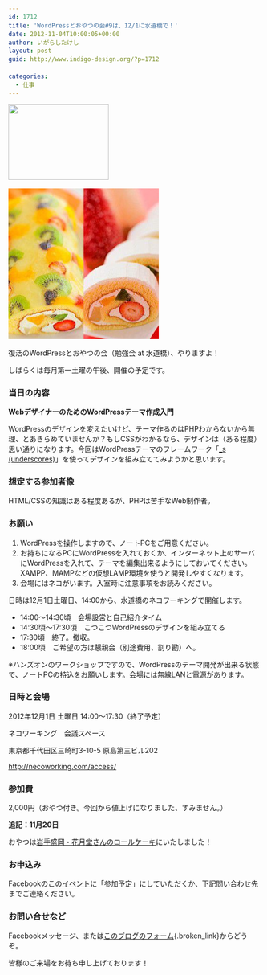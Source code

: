 ```yaml
---
id: 1712
title: 'WordPressとおやつの会#9は、12/1に水道橋で！'
date: 2012-11-04T10:00:05+00:00
author: いがらしたけし
layout: post
guid: http://www.indigo-design.org/?p=1712

categories:
  - 仕事
---
```

[<img src="https://lh4.googleusercontent.com/-A_4tN3-pQ8g/UJVBYLz6IUI/AAAAAAAAAjc/NbJOlvJIHkE/s800/wp-oyatsu-fb.gif" height="150" width="200" />](https://picasaweb.google.com/lh/photo/HZo_w46kehf6fslhggPVYqFkpfZeH02Ryj0dv4D59lo?feat=embedwebsite)

<a href="http://store.shopping.yahoo.co.jp/kagetsudo/pf-set-2f.html" rel="attachment wp-att-1740"><img src="/wp-content/uploads/2012/11/kagetsudo_pf-set-2f.jpeg" alt="盛岡・花月堂さんのロールケーキ2本セット" title="kagetsudo_pf-set-2f" width="300" height="300" class="alignnone size-full wp-image-1740" /></a>

復活のWordPressとおやつの会（勉強会 at 水道橋）、やりますよ！

しばらくは毎月第一土曜の午後、開催の予定です。

### 当日の内容

**WebデザイナーのためのWordPressテーマ作成入門**

WordPressのデザインを変えたいけど、テーマ作るのはPHPわからないから無理、とあきらめていませんか？もしCSSがわかるなら、デザインは（ある程度）思い通りになります。今回はWordPressテーマのフレームワーク「[_s (underscores)](http://underscores.me/)」を使ってデザインを組み立ててみようかと思います。

### 想定する参加者像

HTML/CSSの知識はある程度あるが、PHPは苦手なWeb制作者。

### お願い

  1. WordPressを操作しますので、ノートPCをご用意ください。
  2. お持ちになるPCにWordPressを入れておくか、インターネット上のサーバにWordPressを入れて、テーマを編集出来るようにしておいてください。XAMPP、MAMPなどの仮想LAMP環境を使うと開発しやすくなります。
  3. 会場にはネコがいます。入室時に注意事項をお読みください。

日時は12月1日土曜日、14:00から、水道橋のネコワーキングで開催します。

  * 14:00～14:30頃　会場設営と自己紹介タイム
  * 14:30頃～17:30頃　こつこつWordPressのデザインを組み立てる
  * 17:30頃　終了。撤収。
  * 18:00頃　ご希望の方は懇親会（別途費用、割り勘）へ。

※ハンズオンのワークショップですので、WordPressのテーマ開発が出来る状態で、ノートPCの持込をお願いします。会場には無線LANと電源があります。

### 日時と会場

2012年12月1日 土曜日 14:00～17:30（終了予定）

ネコワーキング　会議スペース
  
東京都千代田区三崎町3-10-5 原島第三ビル202
  
<http://necoworking.com/access/>

### 参加費

2,000円（おやつ付き。今回から値上げになりました、すみません。）

**追記：11月20日**
  
おやつは[岩手盛岡・花月堂さんのロールケーキ](http://store.shopping.yahoo.co.jp/kagetsudo/pf-set-2f.html)にいたしました！

### お申込み

Facebookの[このイベント](http://www.facebook.com/events/361730440586400/)に「参加予定」にしていただくか、下記問い合わせ先までご連絡ください。

### お問い合せなど

Facebookメッセージ、または[このブログのフォーム](/about-the-author/#contact){.broken_link}からどうぞ。

皆様のご来場をお待ち申し上げております！
